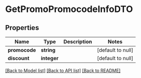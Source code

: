 # GetPromoPromocodeInfoDTO

## Properties
Name | Type | Description | Notes
------------ | ------------- | ------------- | -------------
**promocode** | **string** |  | [default to null]
**discount** | **integer** |  | [default to null]

[[Back to Model list]](../README.md#documentation-for-models) [[Back to API list]](../README.md#documentation-for-api-endpoints) [[Back to README]](../README.md)


